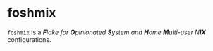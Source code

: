 # foshmix
`foshmix` is a _**F**lake for **O**pinionated **S**ystem and **H**ome **M**ulti-user N**IX**_ configurations. 
